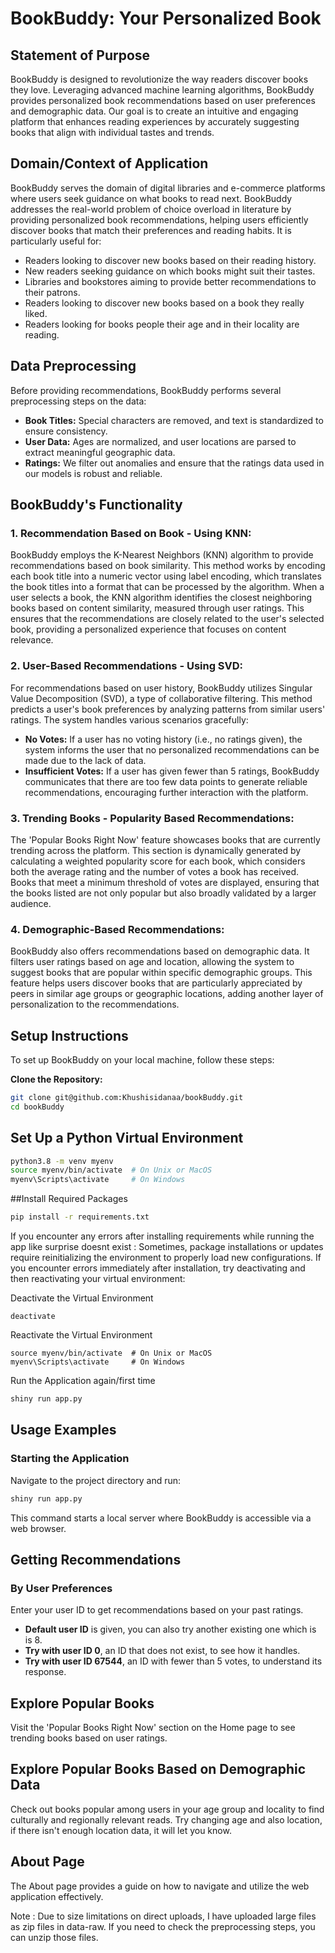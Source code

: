 # BookBuddy: Your Personalized Book

## Statement of Purpose

BookBuddy is designed to revolutionize the way readers discover books they love. Leveraging advanced machine learning algorithms, BookBuddy provides personalized book recommendations based on user preferences and demographic data. Our goal is to create an intuitive and engaging platform that enhances reading experiences by accurately suggesting books that align with individual tastes and trends.

## Domain/Context of Application

BookBuddy serves the domain of digital libraries and e-commerce platforms where users seek guidance on what books to read next. BookBuddy addresses the real-world problem of choice overload in literature by providing personalized book recommendations, helping users efficiently discover books that match their preferences and reading habits. It is particularly useful for:

- Readers looking to discover new books based on their reading history.
- New readers seeking guidance on which books might suit their tastes.
- Libraries and bookstores aiming to provide better recommendations to their patrons.
- Readers looking to discover new books based on a book they really liked.
- Readers looking for books people their age and in their locality are reading.

## Data Preprocessing

Before providing recommendations, BookBuddy performs several preprocessing steps on the data:

- **Book Titles:** Special characters are removed, and text is standardized to ensure consistency.
- **User Data:** Ages are normalized, and user locations are parsed to extract meaningful geographic data.
- **Ratings:** We filter out anomalies and ensure that the ratings data used in our models is robust and reliable.

## BookBuddy's Functionality

### 1. Recommendation Based on Book - Using KNN:

BookBuddy employs the K-Nearest Neighbors (KNN) algorithm to provide recommendations based on book similarity. This method works by encoding each book title into a numeric vector using label encoding, which translates the book titles into a format that can be processed by the algorithm. When a user selects a book, the KNN algorithm identifies the closest neighboring books based on content similarity, measured through user ratings. This ensures that the recommendations are closely related to the user's selected book, providing a personalized experience that focuses on content relevance.

### 2. User-Based Recommendations - Using SVD:

For recommendations based on user history, BookBuddy utilizes Singular Value Decomposition (SVD), a type of collaborative filtering. This method predicts a user's book preferences by analyzing patterns from similar users' ratings. The system handles various scenarios gracefully:

- **No Votes:** If a user has no voting history (i.e., no ratings given), the system informs the user that no personalized recommendations can be made due to the lack of data.
- **Insufficient Votes:** If a user has given fewer than 5 ratings, BookBuddy communicates that there are too few data points to generate reliable recommendations, encouraging further interaction with the platform.

### 3. Trending Books - Popularity Based Recommendations:

The 'Popular Books Right Now' feature showcases books that are currently trending across the platform. This section is dynamically generated by calculating a weighted popularity score for each book, which considers both the average rating and the number of votes a book has received. Books that meet a minimum threshold of votes are displayed, ensuring that the books listed are not only popular but also broadly validated by a larger audience.

### 4. Demographic-Based Recommendations:

BookBuddy also offers recommendations based on demographic data. It filters user ratings based on age and location, allowing the system to suggest books that are popular within specific demographic groups. This feature helps users discover books that are particularly appreciated by peers in similar age groups or geographic locations, adding another layer of personalization to the recommendations.

## Setup Instructions

To set up BookBuddy on your local machine, follow these steps:

**Clone the Repository:**

```bash
git clone git@github.com:Khushisidanaa/bookBuddy.git
cd bookBuddy
```

## Set Up a Python Virtual Environment

```bash
python3.8 -m venv myenv
source myenv/bin/activate  # On Unix or MacOS
myenv\Scripts\activate     # On Windows
```

##Install Required Packages

```bash
pip install -r requirements.txt
```

If you encounter any errors after installing requirements while running the app like surprise doesnt exist :
Sometimes, package installations or updates require reinitializing the environment to properly load new configurations. If you encounter errors immediately after installation, try deactivating and then reactivating your virtual environment:

Deactivate the Virtual Environment

```
deactivate
```

Reactivate the Virtual Environment

```
source myenv/bin/activate  # On Unix or MacOS
myenv\Scripts\activate     # On Windows
```

Run the Application again/first time

```bash
shiny run app.py
```

## Usage Examples

### Starting the Application

Navigate to the project directory and run:

```bash
shiny run app.py
```

This command starts a local server where BookBuddy is accessible via a web browser.

## Getting Recommendations

### By User Preferences

Enter your user ID to get recommendations based on your past ratings.

- **Default user ID** is given, you can also try another existing one which is is 8.
- **Try with user ID 0**, an ID that does not exist, to see how it handles.
- **Try with user ID 67544**, an ID with fewer than 5 votes, to understand its response.

## Explore Popular Books

Visit the 'Popular Books Right Now' section on the Home page to see trending books based on user ratings.

## Explore Popular Books Based on Demographic Data

Check out books popular among users in your age group and locality to find culturally and regionally relevant reads. Try changing age and also location, if there isn't enough location data, it will let you know.

## About Page

The About page provides a guide on how to navigate and utilize the web application effectively.

Note : Due to size limitations on direct uploads, I have uploaded large files as zip files in data-raw. If you need to check the preprocessing steps, you can unzip those files.
